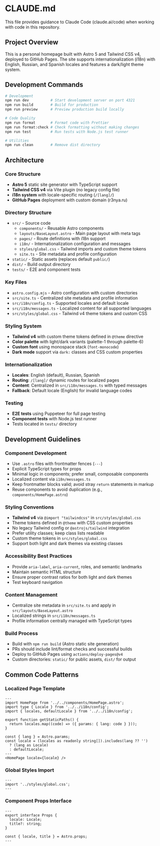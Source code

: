 # CLAUDE.md

This file provides guidance to Claude Code (claude.ai/code) when working with code in this repository.

## Project Overview

This is a personal homepage built with Astro 5 and Tailwind CSS v4, deployed to GitHub Pages. The site supports internationalization (i18n) with English, Russian, and Spanish locales and features a dark/light theme system.

## Development Commands

```bash
# Development
npm run dev          # Start development server on port 4321
npm run build        # Build for production
npm run preview      # Preview production build locally

# Code Quality
npm run format       # Format code with Prettier
npm run format:check # Check formatting without making changes
npm run test         # Run tests with Node.js test runner

# Utilities
npm run clean        # Remove dist directory
```

## Architecture

### Core Structure
- **Astro 5** static site generator with TypeScript support
- **Tailwind CSS v4** via Vite plugin (no legacy config file)
- **i18n system** with locale-specific routing (`/[lang]/`)
- **GitHub Pages** deployment with custom domain (r3nya.ru)

### Directory Structure
- `src/` - Source code
  - `components/` - Reusable Astro components
  - `layouts/BaseLayout.astro` - Main page layout with meta tags
  - `pages/` - Route definitions with i18n support
  - `i18n/` - Internationalization configuration and messages
  - `styles/global.css` - Tailwind imports and custom theme tokens
  - `site.ts` - Site metadata and profile configuration
- `static/` - Static assets (replaces default `public/`)
- `dist/` - Build output directory
- `tests/` - E2E and component tests

### Key Files
- `astro.config.mjs` - Astro configuration with custom directories
- `src/site.ts` - Centralized site metadata and profile information
- `src/i18n/config.ts` - Supported locales and default locale
- `src/i18n/messages.ts` - Localized content for all supported languages
- `src/styles/global.css` - Tailwind v4 theme tokens and custom CSS

### Styling System
- **Tailwind v4** with custom theme tokens defined in `@theme` directive
- **Color palette** with light/dark variants (palette-1 through palette-6)
- **Custom font** using monospace stack (`font-monocode`)
- **Dark mode** support via `dark:` classes and CSS custom properties

### Internationalization
- **Locales**: English (default), Russian, Spanish
- **Routing**: `/[lang]/` dynamic routes for localized pages
- **Content**: Centralized in `src/i18n/messages.ts` with typed messages
- **Fallback**: Default locale (English) for invalid language codes

### Testing
- **E2E tests** using Puppeteer for full page testing
- **Component tests** with Node.js test runner
- Tests located in `tests/` directory

## Development Guidelines

### Component Development
- Use `.astro` files with frontmatter fences (`---`)
- Explicit TypeScript types for props
- Minimal logic in components; prefer small, composable components
- Localized content via `i18n/messages.ts`
- Keep frontmatter blocks valid; avoid stray `return` statements in markup
- Reuse components to avoid duplication (e.g., `components/HomePage.astro`)

### Styling Conventions  
- **Tailwind v4** via `@import "tailwindcss"` in `src/styles/global.css`
- Theme tokens defined in `@theme` with CSS custom properties
- No legacy Tailwind config or `@astrojs/tailwind` integration
- Prefer utility classes; keep class lists readable
- Custom theme tokens in `src/styles/global.css`
- Support both light and dark themes via existing classes

### Accessibility Best Practices
- Provide `aria-label`, `aria-current`, roles, and semantic landmarks
- Maintain semantic HTML structure
- Ensure proper contrast ratios for both light and dark themes
- Test keyboard navigation

### Content Management
- Centralize site metadata in `src/site.ts` and apply in `src/layouts/BaseLayout.astro`
- Localized strings in `src/i18n/messages.ts`
- Profile information centrally managed with TypeScript types

### Build Process
- Build with `npm run build` (Astro static site generation)
- PRs should include lint/format checks and successful builds
- Deploy to GitHub Pages using `actions/deploy-pages@v4`
- Custom directories: `static/` for public assets, `dist/` for output

## Common Code Patterns

### Localized Page Template
```astro
---
import HomePage from '../../components/HomePage.astro';
import type { Locale } from '../../i18n/config';
import { locales, defaultLocale } from '../../i18n/config';

export function getStaticPaths() {
  return locales.map((code) => ({ params: { lang: code } }));
}

const { lang } = Astro.params;
const locale = (locales as readonly string[]).includes(lang ?? '') 
  ? (lang as Locale) 
  : defaultLocale;
---
<HomePage locale={locale} />
```

### Global Styles Import
```astro
---
import '../styles/global.css';
---
```

### Component Props Interface
```astro
---
export interface Props {
  locale: Locale;
  title?: string;
}

const { locale, title } = Astro.props;
---
```